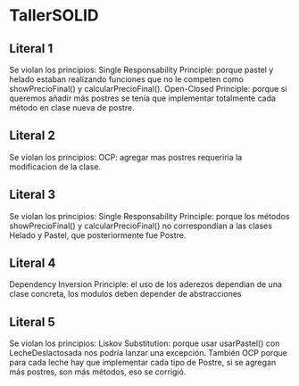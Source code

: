 # TallerSOLID
## Literal 1
Se violan los principios: 
Single Responsability Principle: porque pastel y helado estaban realizando funciones que no le competen como showPrecioFinal() y calcularPrecioFinal().
Open-Closed Principle: porque si queremos añadir más postres se tenía que implementar totalmente cada método en clase nueva de postre.

## Literal 2
Se violan los principios:
OCP: agregar mas postres requeriria la modificacion de la clase.

## Literal 3
Se violan los principios:
Single Responsability Principle: porque los métodos showPrecioFinal() y calcularPrecioFinal() no correspondían a las clases Helado y Pastel, que posteriormente fue Postre.

## Literal 4
Dependency Inversion Principle: el uso de los aderezos dependian de una clase concreta, los modulos deben depender de abstracciones

## Literal 5
Se violan los principios:
Liskov Substitution: porque usar usarPastel() con LecheDeslactosada nos podría lanzar una excepción.
También OCP porque para cada leche hay que implementar cada tipo de Postre, si se agregan más postres, son más métodos, eso se corrigió.
